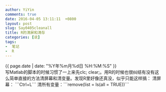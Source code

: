 ```yaml
---
author: YiYin
comments: true
date: 2016-04-05 13:11:11  +0800
layout: post
slug: Say0405cleanall
title: R的清屏和清存
categories: [说]
tags:
-  笔记
-  R
---
```

<div class="saying">
<div class="timestamp">{{ page.date | date: "%Y年%m月%d日 %H:%M:%S" }}</div>
写Matlab的脚本的时候习惯了一上来先clc; clear;。用R的时候也很纠结有没有这么简单直接的方法清屏幕和清变量。发现R里好像还真没，似乎只能这样搞：
清屏幕： ```Ctrl+L```
清所有变量：```remove(list = ls(all = TRUE))```

</div>
